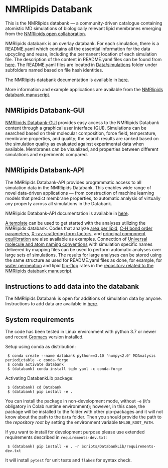# NMRlipids Databank 
This is the NMRlipids databank &mdash; a community-driven catalogue containing atomistic MD simulations of biologically relevant lipid membranes emerging from the [NMRlipids open collaboration](http://nmrlipids.blogspot.com/2021/03/second-online-meeting-on-nmrlipids.html). 

NMRlipids databank is an overlay databank. For each simulation, there is a README.yaml which contains all the essential information for the data upcycling and reuse, including the permanent location of each simulation file. The description of the content in README.yaml files can be found from [here](https://nmrlipids.github.io/READMEcontent.html). The README.yaml files are located in [Data/simulations](https://github.com/NMRLipids/Databank/tree/main/Data/Simulations) folder under subfolders named based on file hash identities. 

The NMRlipids databank documentation is available in [here](https://nmrlipids.github.io/index.html). 

More information and example applications are available from the [NMRlipids databank manuscript](https://doi.org/10.26434/chemrxiv-2023-jrpwm).

## NMRlipids Databank-GUI
[NMRlipids Databank-GUI](https://databank.nmrlipids.fi/) provides easy access to the NMRlipids Databank content
through a graphical user interface (GUI). Simulations can be searched based on their molecular composition, force field,
temperature, membrane properties, and quality; the search results are ranked based on the simulation quality as evaluated
against experimental data when available. Membranes can be visualized, and properties between different simulations and
experiments compared.

## NMRlipids Databank-API
The NMRlipids Databank-API provides programmatic access to all simulation data in the NMRlipids Databank. This enables wide range of novel data-driven applications &mdash; from construction of machine learning models that predict membrane properties, to automatic analysis of virtually any property across all simulations in the Databank. 

NMRlipids Databank-API documentation is available in [here](https://nmrlipids.github.io/databankLibrary.html).

[A template](https://github.com/NMRLipids/databank-template/blob/main/scripts/template.ipynb) can be used to get started with the analyses utilizing the NMRlipids databank. Codes that analyze [area per lipid](https://github.com/NMRLipids/Databank/blob/main/Scripts/AnalyzeDatabank/calcAPL.py), [C-H bond order parameters](https://github.com/NMRLipids/Databank/blob/main/Scripts/AnalyzeDatabank/calcOrderParameters.py), [X-ray scattering form factors](https://github.com/NMRLipids/Databank/blob/main/Scripts/AnalyzeDatabank/calc_FormFactors.py), and [principal component equilibration](https://github.com/NMRLipids/Databank/blob/main/Scripts/AnalyzeDatabank/NMRPCA_timerelax.py) are also available as examples. Connection of [Universal molecule and atom naming conventions](https://nmrlipids.github.io/moleculesAndMapping.html) with simulation specific names delivered by mapping files can be used to perform automatic analyses over large sets of simulations. The results for large analyses can be stored using the same structure as used for README.yaml files as done, for example, for [water permeation](https://github.com/NMRLipids/DataBankManuscript/tree/main/Data/MD-PERMEATION) and lipid [flip-flop](https://github.com/NMRLipids/DataBankManuscript/tree/main/Data/Flipflops) rates in the [repository related to the NMRlipids databank manuscript](https://github.com/NMRLipids/DataBankManuscript).

## Instructions to add data into the databank

The NMRlipids Databank is open for additions of simulation data by anyone. Instructions to add data are available in [here](https://nmrlipids.github.io/addingData.html).

## System requirements

The code has been tested in Linux environment with python 3.7 or newer and recent [Gromacs](https://manual.gromacs.org/current/install-guide/index.html) version installed.

Setup using conda as distribution:

```
 $ conda create --name databank python==3.10 'numpy<2.0' MDAnalysis periodictable -c conda-forge
 $ conda activate databank
 $ (databank) conda install tqdm yaml -c conda-forge
```

Activating DatabankLib package:

```
 $ (databank) cd Databank
 $ (databank) pip install -e .
```

You can install the package in non-development mode, without `-e` (it's obligatory in Colab runtime environment); however, in this case, the package will be installed to the folder with other pip-packages and it will not know about the path to the `Data` folder. Then you should provide the path to the *repository root* by setting the environment variable `NMLDB_ROOT_PATH`.

If you want to install for development purpose please use extended requirements described in `requirements-dev.txt`:
```
 $ (databank) pip install -e . -r Scripts/DatabankLib/requirements-dev.txt
```
It will install `pytest` for unit tests and `flake8` for syntax check.
